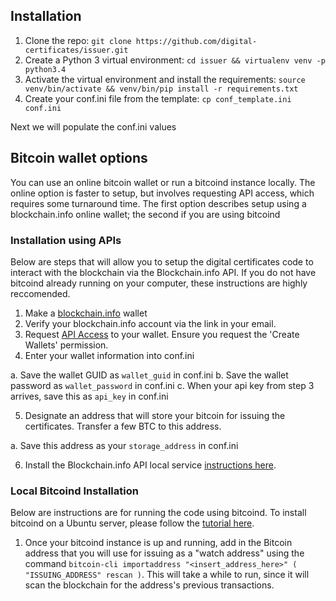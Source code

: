 
## Installation
1. Clone the repo: `git clone https://github.com/digital-certificates/issuer.git`
2. Create a Python 3 virtual environment: `cd issuer && virtualenv venv -p python3.4`
3. Activate the virtual environment and install the requirements: `source venv/bin/activate && venv/bin/pip install -r requirements.txt`
4. Create your conf.ini file from the template: `cp conf_template.ini conf.ini`

Next we will populate the conf.ini values

## Bitcoin wallet options
You can use an online bitcoin wallet or run a bitcoind instance locally. The online option is faster to setup, but involves
requesting API access, which requires some turnaround time. The first option describes setup using a blockchain.info online wallet;
the second if you are using bitcoind

### Installation using APIs
Below are steps that will allow you to setup the digital certificates code to interact with the blockchain via the Blockchain.info API. If you do not have bitcoind already running on your computer, these instructions are highly reccomended.

1. Make a [blockchain.info](http://blockchain.info) wallet
2. Verify your blockchain.info account via the link in your email.
3. Request [API Access](https://blockchain.info/api/api_create_code) to your wallet. Ensure you request the 'Create Wallets'
permission.
4. Enter your wallet information into conf.ini

  a. Save the wallet GUID as `wallet_guid` in conf.ini
  b. Save the wallet password as `wallet_password` in conf.ini
  c. When your api key from step 3 arrives, save this as `api_key` in conf.ini

5. Designate an address that will store your bitcoin for issuing the certificates. Transfer a few BTC to this address.

  a.  Save this address as your `storage_address` in conf.ini

6. Install the Blockchain.info API local service [instructions here](https://github.com/blockchain/service-my-wallet-v3).

### Local Bitcoind Installation
Below are instructions are for running the code using bitcoind. To install bitcoind on a Ubuntu server, please follow the
[tutorial here](https://21.co/learn/setup-a-bitcoin-development-environment/#installing-bitcoind-from-source-on-ubuntu).

1. Once your bitcoind instance is up and running, add in the Bitcoin address that you will use for issuing as a "watch address"
 using the command `bitcoin-cli importaddress "<insert_address_here>" ( "ISSUING_ADDRESS" rescan )`. This will take a
 while to run, since it will scan the blockchain for the address's previous transactions.




